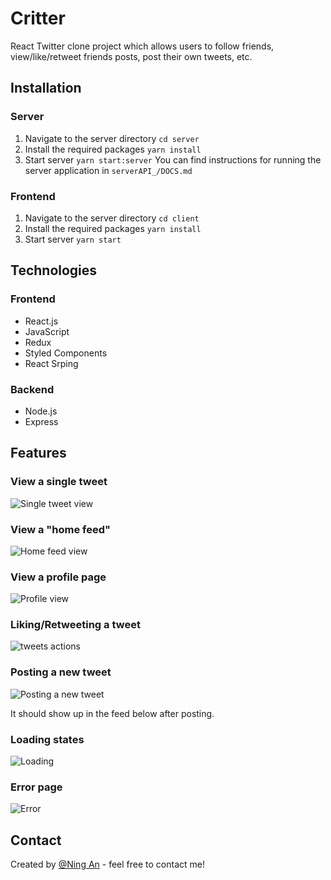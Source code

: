 # Critter

React Twitter clone project which allows users to follow friends, view/like/retweet friends posts, post their own tweets, etc.

## Installation

### Server

1. Navigate to the server directory `cd server`
2. Install the required packages `yarn install`
3. Start server `yarn start:server`
   You can find instructions for running the server application in `serverAPI_/DOCS.md`

### Frontend

1. Navigate to the server directory `cd client`
2. Install the required packages `yarn install`
3. Start server `yarn start`

## Technologies

### Frontend

- React.js
- JavaScript
- Redux
- Styled Components
- React Srping

### Backend

- Node.js
- Express

## Features

### View a single tweet

![Single tweet view](./assets/screenshots/single-tweet.png)

### View a "home feed"

![Home feed view](./assets/screenshots/homefeeds.jpg)

### View a profile page

![Profile view](./assets/screenshots/profile.jpg)

### Liking/Retweeting a tweet

![tweets actions](./assets/screenshots/actions.gif)

### Posting a new tweet

![Posting a new tweet](./assets/screenshots/post.gif)

It should show up in the feed below after posting.

### Loading states

![Loading](./assets/screenshots/loading.gif)

### Error page

![Error](./assets/screenshots/error.png)

## Contact

Created by [@Ning An](https://github.com/ning-an) - feel free to contact me!

